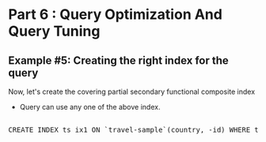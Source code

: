 # Part 6 : Query Optimization And Query Tuning

## Example #5: Creating the right index for the query


Now, let's create the covering partial secondary functional composite index

* Query can use any one of the above index.

<pre id="example"> 
CREATE INDEX ts_ix1 ON `travel-sample`(country, -id) WHERE type = "airline";
</pre>
